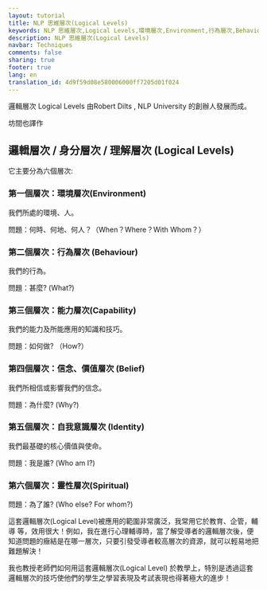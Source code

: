 ```yaml
---
layout: tutorial
title: NLP 思維層次(Logical Levels)
keywords: NLP 思維層次,Logical Levels,環境層次,Environment,行為層次,Behaviour,能力層次,Capability,信念、價值層次,Belief,自我意識層次,Identity,靈性層次,Spiritual
description: NLP 思維層次(Logical Levels)
navbar: Techniques
comments: false
sharing: true
footer: true
lang: en
translation_id: 4d9f59d08e580006000ff7205d01f024
---
```


邏輯層次 Logical Levels 由Robert Dilts , NLP University 的創辦人發展而成。

坊間也譯作

## 邏輯層次 / 身分層次 / 理解層次 (Logical Levels)

它主要分為六個層次:

### 第一個層次：環境層次(Environment)

我們所處的環境、人。

問題：何時、何地、何人？（When？Where？With Whom？）

### 第二個層次：行為層次 (Behaviour)

我們的行為。

問題：甚麼? (What?)

### 第三個層次：能力層次(Capability)

我們的能力及所能應用的知識和技巧。

問題：如何做? （How?）

### 第四個層次：信念、價值層次 (Belief)

我們所相信或影響我們的信念。

問題：為什麼? (Why?)

### 第五個層次：自我意識層次 (Identity)

我們最基礎的核心價值與使命。

問題：我是誰? (Who am I?)

### 第六個層次：靈性層次(Spiritual)

問題：為了誰? (Who else? For whom?)

這套邏輯層次(Logical Level)被應用的範圍非常廣泛，我常用它於教育、企管，輔導 等，效用很大！例如，我在進行心理輔導時，當了解受導者的邏輯層次後，便知道問題的癥結是在哪一層次，只要引發受導者較高層次的資源，就可以輕易地把難題解決！

我也教授老師們如何用這套邏輯層次(Logical Level) 於教學上，特別是透過這套邏輯層次的技巧使他們的學生之學習表現及考試表現也得著極大的進步！
